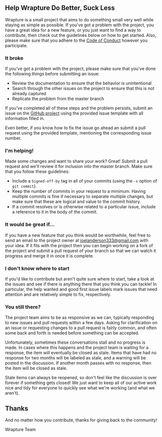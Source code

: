 ## Help Wrapture Do Better, Suck Less
Wrapture is a small project that aims to do something small very well while
staying as simple as possible. If you've got a problem with the project, you
have a great idea for a new feature, or you just want to find a way to
contribute, then check out the guidelines below on how to get started. Also,
please make sure that you adhere to the [Code of Conduct](CODE_OF_CONDUCT.md)
however you participate.


### **It broke**
If you've got a problem with the project, please make sure that you've done the
following things before submitting an issue:

 * Review the documentation to ensure that the behavior is unintentional
 * Search through the other issues on the project to ensure that this is not
   already captured
 * Replicate the problem from the master branch

If you've completed all of these steps and the problem persists, submit an
issue on the [GitHub project](https://github.com/goatshriek/wrapture) using
the provided issue template with all information filled in.

Even better, if you know how to fix the issue go ahead an submit a pull request
using the provided template, mentioning the corresponding issue number.


### **I'm helping!**
Made some changes and want to share your work? Great! Submit a pull request and
we'll review it for inclusion into the master branch. Make sure that you follow
these guidelines:
 * Include a `Signed-off-by` tag in all of your commits (using the `-s` option
   of `git commit`).
 * Keep the number of commits in your request to a minimum. Having multiple
   commits is fine if necessary to separate multiple changes, but make sure
   that these are logical and value to the commit history.
 * If a commit resolves or is otherwise related to a particular issue, include
   a reference to it in the body of the commit.


### **It would be great if...**
If you have a new feature that you think would be worthwhile, feel free to send
an email to the project owner at joelanderson333@gmail.com with your idea. If it
fits with the project then you can begin working on a fork of the project and
submit a pull request of your branch so that we can watch it progress and merge
it in once it is complete.


### **I don't know where to start**
If you'd like to contribute but aren't quite sure where to start, take a look
at the issues and see if there is anything there that you think you can tackle!
In particular, the help wanted and good first issue labels mark issues that need
attention and are relatively simple to fix, respectively.


### You still there?
The project team aims to be as responsive as we can, typically responding to
new issues and pull requests within a few days. Asking for clarification on an
issue or requesting changes to a pull request is fairly common, and often some
back and forth is needed before something can be accepted.

Unfortunately, sometimes these conversations stall and no progress is made. In
cases where this happens and the project team is waiting for a response, the
item will eventually be closed as stale. Items that have had no response for
two months will be labeled as stale, and a warning will be posted in the
discussion. If another month passes with no response, then the item will be
closed as stale.

Stale items can always be reopened, so don't feel like the discussion is over
forever if something gets closed! We just want to keep all of our active work
nice and tidy for everyone to quickly see what we're working (and what we
aren't).


## Thanks
And no matter how you contribute, thanks for giving back to the community!

Wrapture Team

